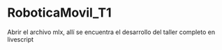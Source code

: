 # RoboticaMovil_T1

Abrir el archivo mlx, allí se encuentra el desarrollo del taller completo en livescript
